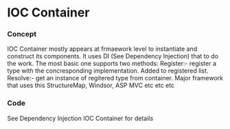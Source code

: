 IOC Container 
==========
### Concept
IOC Container mostly appears at frmaework level to instantiate and construct its components.
It uses DI (See Dependency Injection) that to do the work. 
The most basic one supports two methods:
Register:- register a type with the concresponding implementation. Added to registered list.
Resolve:- get an instance of regitered type from container.
Major framework that uses this StructureMap, Windsor, ASP MVC etc etc etc

### Code 
See Dependency Injection IOC Container for details
